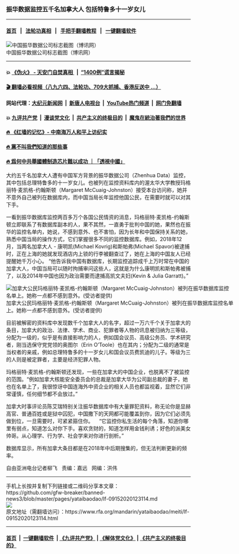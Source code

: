 ### 振华数据监控五千名加拿大人  包括特鲁多十一岁女儿
------------------------

#### [首页](https://github.com/gfw-breaker/banned-news3/blob/master/README.md) &nbsp;&nbsp;|&nbsp;&nbsp; [法轮功真相](https://github.com/begood0513/basic/blob/master/README.md)  &nbsp;&nbsp;|&nbsp;&nbsp; [手把手翻墙教程](https://github.com/gfw-breaker/guides/wiki)  &nbsp;&nbsp;|&nbsp;&nbsp; [一键翻墙软件](https://github.com/gfw-breaker/nogfw/blob/master/README.md)  



<div id="headerimg">
 <img alt="中国振华数据公司标志截图（博讯网）" src="https://www.rfa.org/mandarin/yataibaodao/meiti/lf-09152020123114.html/1234.jpg/image" title="中国振华数据公司标志截图（博讯网）"/>
 <div id="headerimgcontents">
  <div id="headerimgcaption">
   <span>
    中国振华数据公司标志截图（博讯网）
   </span>
   <!-- zoomattribute -->
  </div>
  <!-- headerimgcaption -->
 </div>
 <!-- headerimagecontents -->
</div>

<hr/>


#### 💥 [《伪火》 - 天安门自焚真相 ](http://158.247.195.190:10000/videos/blog/weihuo.html)&nbsp; |&nbsp; [“1400例”谎言揭秘  ](http://158.247.195.190:10000/videos/blog/jiexi1400.html)

#### [ 🎬  翻墙必看视频（八九六四、法轮功、709大抓捕、香港反送中 ...）](https://github.com/gfw-breaker/links/blob/master/banned.md)

#### 网站代理：[大纪元新闻网](http://158.247.195.190:10080/gb/) &nbsp;|&nbsp; [新唐人电视台](http://158.247.195.190:8808/gb/)  &nbsp;|&nbsp; [YouTube热门频道](http://158.247.195.190/youtube.html) &nbsp;|&nbsp; [网门免翻墙](http://158.247.195.190:11000/show.aspx?name=ogHome)

#### 💥 [九评共产党](http://158.247.195.190:10000/videos/res/jiuping/)&nbsp; |&nbsp; [漫谈党文化](http://158.247.195.190:10000/videos/res/mtdwh/)&nbsp; |&nbsp; [共产主义的终极目的](http://158.247.195.190:10000/videos/res/zjmd/)&nbsp; |&nbsp; [魔鬼在統治著我們的世界](http://158.247.195.190:10000/videos/res/TheSpecter/)  

#### [ 🔥  《红墙的记忆》- 中南海万人和平上访纪实](http://158.247.195.190:10000/videos/news/../legend/index.html)

#### [ 🔥  黨不叫我們知道的那些事](http://158.247.195.190:10000/videos/news/truth02.html)

#### [ 🔥  爲何中共舉國體制造芯片難以成功 ｜「透視中國」](http://158.247.195.190:10000/videos/news/don03.html)

<div id="storytext">
 <div>
  <div class="slot_header">
  </div>
 </div>
 <p>
  大约五千名加拿大人遭有中国军方背景的振华数据公司（Zhenhua Data）监控，其中包括总理特鲁多的十一岁女儿。也被列在监控资料库内的渥太华大学教授玛格丽特·麦凯格-约翰斯顿（Margaret McCuaig-Johnston）接受本台访问称，她并不意外自己被列在数据库内，而中国当局长年监控他国公民，在需要时就可以对其下手。
 </p>
 <p>
  一看到振华数据库监控两百多万个各国公民情资的消息，玛格丽特·麦凯格-约翰斯顿立即联系了有数据库副本的人，果不其然，一直勇于批判中国的她，果然也在振华的监控名单内，她说，不感到意外、也不害怕，因为长年和中国保持关系的她，熟悉中国当局的操作方式，它们掌握很多不同的监控数据库。例如，2018年12月，当两名加拿大人 - 康明凯(Michael Kovrig)和斯帕弗(Michael Spavor)被逮捕时，正在上海的她就发现酒店内上锁的行李被翻查过了，她在上海的中国友人已经提醒她千万小心。 “他告诉我中国有数据库，长期监控追踪成千上万时常在中国的加拿大人，中国当局可以随时拘捕审问这些人，这就是为什么康明凯和斯帕弗被捕了，以及2014年中国也因为政治需要而逮捕高凯文夫妇(Kevin &amp; Julia Garratt)。”
 </p>
 <p>
  <div class="image-inline captioned" style="width:622px;">
   <div style="width:622px;">
    <img alt="加拿大公民玛格丽特·麦凯格-约翰斯顿（Margaret McCuaig-Johnston）被列在振华数据库监控名单上。她称一点都不感到意外。(受访者提供)" src="https://www.rfa.org/mandarin/yataibaodao/meiti/lf-09152020123114.html/Margaret.jpg" title="加拿大公民玛格丽特·麦凯格-约翰斯顿（Margaret McCuaig-Johnston）被列在振华数据库监控名单上。她称一点都不感到意外。(受访者提供)"/>
   </div>
   <div class="image-caption">
    <span style="width:622px;">
     加拿大公民玛格丽特·麦凯格-约翰斯顿（Margaret McCuaig-Johnston）被列在振华数据库监控名单上。她称一点都不感到意外。(受访者提供)
    </span>
    <span class="copyright">
    </span>
   </div>
  </div>
 </p>
 <p>
 </p>
 <p>
  目前被解密的资料库中发现数千个加拿大人的名字，超过一万六千个关于加拿大的条目，加拿大的政治、法律、学术、商业、犯罪者等人物的讯息被归纳为三等级，分配为一级的，似乎是有直接影响力的人，例如国会议员、高级公务员、学术研究者，刚当选保守党党领的奥图尔（Erin O’Toole）也在其内；分配为二级的通常是当权者的亲戚，例如总理特鲁多的十一岁女儿和国会议员费凯迪的儿子。等级为三的人则是被定罪者，主要是经济犯罪人物。
 </p>
 <p>
  玛格丽特·麦凯格-约翰斯顿还发现，一些在加拿大的中国企业，也脱离不了被监控的范围。“例如加拿大核能安全委员会的总裁是加拿大华为公司副总裁的妻子，她也在名单上了，我很惊讶中国连海外中资企业的相关人员也都监视着，显然它们非常谨慎，任何细节都不会放过。”
 </p>
 <p>
 </p>
 <p>
 </p>
 <p>
  加拿大时事评论员陈艾瑞特别关注振华数据库中有大量罪犯资料，称无论你是显赫高官、普通百姓或是狱中囚犯，中国撒下的天网都可能覆盖到你，因为它们必须先做到位，一旦需要时，可紧紧箍住你。    “它监控你私生活的每个角落，知道你哪里有弱点，知道怎么对你下手。喜欢贪财的，知道怎样用金钱利诱；好色的派美女帅哥。从心理学、行为学、社会学来对你进行剖析。”
 </p>
 <p>
  数据库显示，所有加拿大条目都是在2018年中后期搜集的，但无法判断更新的频率。
 </p>
 <p>
 </p>
 <p>
  自由亚洲电台记者柳飞   责编：嘉远   网编：洪伟
 </p>
</div>

<hr/>
手机上长按并复制下列链接或二维码分享本文章：<br/>
https://github.com/gfw-breaker/banned-news3/blob/master/pages/yataibaodao/lf-09152020123114.md <br/>
<a href='https://github.com/gfw-breaker/banned-news3/blob/master/pages/yataibaodao/lf-09152020123114.md'><img src='https://github.com/gfw-breaker/banned-news3/blob/master/pages/yataibaodao/lf-09152020123114.md.png'/></a> <br/>
原文地址（需翻墙访问）：https://www.rfa.org/mandarin/yataibaodao/meiti/lf-09152020123114.html


------------------------
#### [首页](https://github.com/gfw-breaker/banned-news3/blob/master/README.md) &nbsp;|&nbsp; [一键翻墙软件](https://github.com/gfw-breaker/nogfw/blob/master/README.md) &nbsp;| [《九评共产党》](https://github.com/gfw-breaker/9ping.md/blob/master/README.md#九评之一评共产党是什么) | [《解体党文化》](https://github.com/gfw-breaker/jtdwh.md/blob/master/README.md) | [《共产主义的终极目的》](https://github.com/gfw-breaker/gczydzjmd.md/blob/master/README.md)


<img src='http://gfw-breaker.win/banned-news3/pages/yataibaodao/lf-09152020123114.md' width='0px' height='0px'/>
